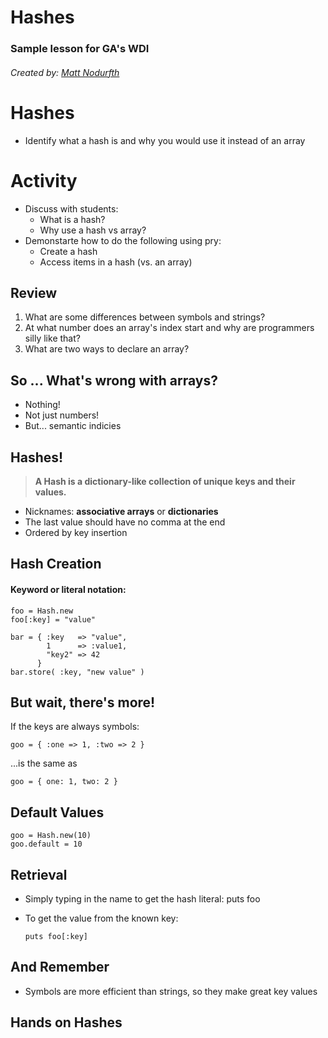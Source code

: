 # Hashes
### Sample lesson for GA's WDI
###### Created by: [Matt Nodurfth](http://github.com/DearHunter)


# Hashes
  * Identify what a hash is and why you would use it instead of an array

# Activity
* Discuss with students:
	* What is a hash?
	* Why use a hash vs array?
* Demonstarte how to do the following using pry:
	* Create a hash
	* Access items in a hash (vs. an array)   



## Review
   1. What are some differences between symbols and strings?
   2. At what number does an array's index start and why are programmers silly like that?
   3. What are two ways to declare an array? 



## So ... What's wrong with arrays?
* Nothing!
* Not just numbers!
* But... semantic indicies




## Hashes!

> **A Hash is a dictionary-like collection of unique keys and their values.**

* Nicknames: **associative arrays** or **dictionaries**
* The last value should have no comma at the end
* Ordered by key insertion



## Hash Creation
#### Keyword or literal notation:
    foo = Hash.new
    foo[:key] = "value"

    bar = { :key   => "value",
            1      => :value1,
		    "key2" => 42
	      }
    bar.store( :key, "new value" )



## But wait, there's more!
If the keys are always symbols:
    
    goo = { :one => 1, :two => 2 }
...is the same as

    goo = { one: 1, two: 2 }



## Default Values
    
    goo = Hash.new(10)
    goo.default = 10



## Retrieval
* Simply typing in the name to get the hash literal:
		puts foo
		
* To get the value from the known key:
    
      puts foo[:key]
      
<!-- * Or looping though the hash to get the key and value:

    SOME CODE HERE -->



## And Remember
* Symbols are more efficient than strings, so they make great key values



## Hands on Hashes